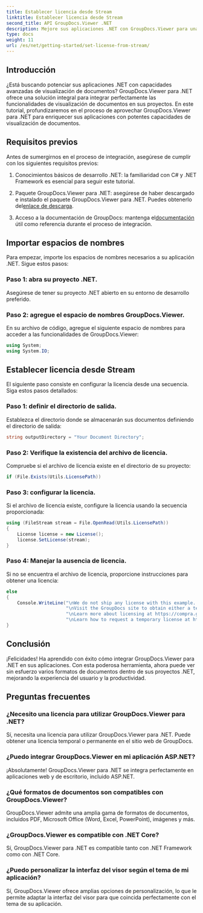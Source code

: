 ```yaml
---
title: Establecer licencia desde Stream
linktitle: Establecer licencia desde Stream
second_title: API GroupDocs.Viewer .NET
description: Mejore sus aplicaciones .NET con GroupDocs.Viewer para una visualización perfecta de documentos. Siga nuestra guía paso a paso e integre potentes capacidades de visualización de documentos sin esfuerzo.
type: docs
weight: 11
url: /es/net/getting-started/set-license-from-stream/
---
```

## Introducción
¿Está buscando potenciar sus aplicaciones .NET con capacidades avanzadas de visualización de documentos? GroupDocs.Viewer para .NET ofrece una solución integral para integrar perfectamente las funcionalidades de visualización de documentos en sus proyectos. En este tutorial, profundizaremos en el proceso de aprovechar GroupDocs.Viewer para .NET para enriquecer sus aplicaciones con potentes capacidades de visualización de documentos. 
## Requisitos previos
Antes de sumergirnos en el proceso de integración, asegúrese de cumplir con los siguientes requisitos previos:
1. Conocimientos básicos de desarrollo .NET: la familiaridad con C# y .NET Framework es esencial para seguir este tutorial.
   
2.  Paquete GroupDocs.Viewer para .NET: asegúrese de haber descargado e instalado el paquete GroupDocs.Viewer para .NET. Puedes obtenerlo del[enlace de descarga](https://releases.groupdocs.com/viewer/net/).
3.  Acceso a la documentación de GroupDocs: mantenga el[documentación](https://reference.groupdocs.com/viewer/net/) útil como referencia durante el proceso de integración.

## Importar espacios de nombres
Para empezar, importe los espacios de nombres necesarios a su aplicación .NET. Sigue estos pasos:
### Paso 1: abra su proyecto .NET.
Asegúrese de tener su proyecto .NET abierto en su entorno de desarrollo preferido.
### Paso 2: agregue el espacio de nombres GroupDocs.Viewer.
En su archivo de código, agregue el siguiente espacio de nombres para acceder a las funcionalidades de GroupDocs.Viewer:
```csharp
using System;
using System.IO;
```
## Establecer licencia desde Stream
El siguiente paso consiste en configurar la licencia desde una secuencia. Siga estos pasos detallados:
### Paso 1: definir el directorio de salida.
Establezca el directorio donde se almacenarán sus documentos definiendo el directorio de salida:
```csharp
string outputDirectory = "Your Document Directory";
```
### Paso 2: Verifique la existencia del archivo de licencia.
Compruebe si el archivo de licencia existe en el directorio de su proyecto:
```csharp
if (File.Exists(Utils.LicensePath))
```
### Paso 3: configurar la licencia.
Si el archivo de licencia existe, configure la licencia usando la secuencia proporcionada:
```csharp
using (FileStream stream = File.OpenRead(Utils.LicensePath))
{
    License license = new License();
    license.SetLicense(stream);
}
```
### Paso 4: Manejar la ausencia de licencia.
Si no se encuentra el archivo de licencia, proporcione instrucciones para obtener una licencia:
```csharp
else
{
    Console.WriteLine("\nWe do not ship any license with this example. " +
                      "\nVisit the GroupDocs site to obtain either a temporary or permanent license. " +
                      "\nLearn more about licensing at https://compra.groupdocs.com/faqs/licensing. " +
                      "\nLearn how to request a temporary license at https://compra.groupdocs.com/temporary-license.");
}
```

## Conclusión
¡Felicidades! Ha aprendido con éxito cómo integrar GroupDocs.Viewer para .NET en sus aplicaciones. Con esta poderosa herramienta, ahora puede ver sin esfuerzo varios formatos de documentos dentro de sus proyectos .NET, mejorando la experiencia del usuario y la productividad.
## Preguntas frecuentes
### ¿Necesito una licencia para utilizar GroupDocs.Viewer para .NET?
Sí, necesita una licencia para utilizar GroupDocs.Viewer para .NET. Puede obtener una licencia temporal o permanente en el sitio web de GroupDocs.
### ¿Puedo integrar GroupDocs.Viewer en mi aplicación ASP.NET?
¡Absolutamente! GroupDocs.Viewer para .NET se integra perfectamente en aplicaciones web y de escritorio, incluido ASP.NET.
### ¿Qué formatos de documentos son compatibles con GroupDocs.Viewer?
GroupDocs.Viewer admite una amplia gama de formatos de documentos, incluidos PDF, Microsoft Office (Word, Excel, PowerPoint), imágenes y más.
### ¿GroupDocs.Viewer es compatible con .NET Core?
Sí, GroupDocs.Viewer para .NET es compatible tanto con .NET Framework como con .NET Core.
### ¿Puedo personalizar la interfaz del visor según el tema de mi aplicación?
Sí, GroupDocs.Viewer ofrece amplias opciones de personalización, lo que le permite adaptar la interfaz del visor para que coincida perfectamente con el tema de su aplicación.